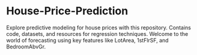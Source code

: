 # House-Price-Prediction
Explore predictive modeling for house prices with this repository. Contains code, datasets, and resources for regression techniques. Welcome to the world of forecasting using key features like LotArea, 1stFlrSF, and BedroomAbvGr.
